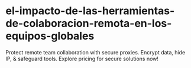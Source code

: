 # el-impacto-de-las-herramientas-de-colaboracion-remota-en-los-equipos-globales
Protect remote team collaboration with secure proxies. Encrypt data, hide IP, &amp; safeguard tools. Explore pricing for secure solutions now!
